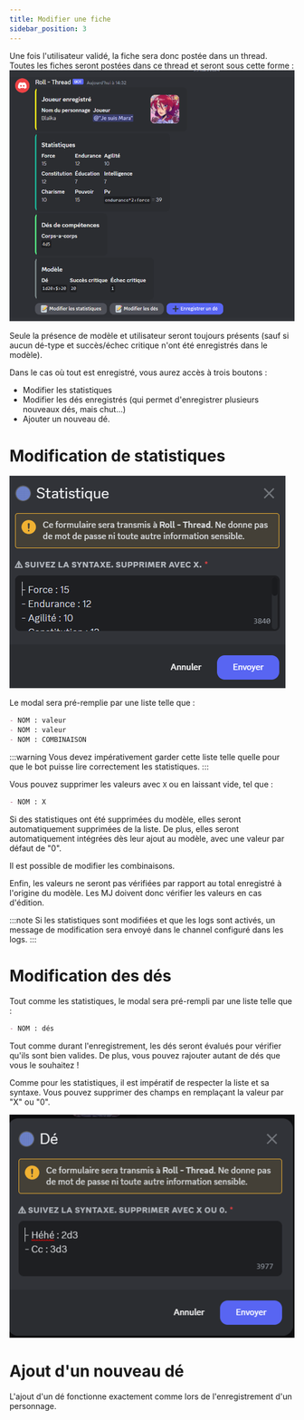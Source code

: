 ```yaml
---
title: Modifier une fiche
sidebar_position: 3
---
```


Une fois l'utilisateur validé, la fiche sera donc postée dans un thread. Toutes les fiches seront postées dans ce thread et seront sous cette forme : 
![user embed](../assets/edit/user_embed.png)

Seule la présence de modèle et utilisateur seront toujours présents (sauf si aucun dé-type et succès/échec critique n'ont été enregistrés dans le modèle).

Dans le cas où tout est enregistré, vous aurez accès à trois boutons : 
- Modifier les statistiques
- Modifier les dés enregistrés (qui permet d'enregistrer plusieurs nouveaux dés, mais chut...)
- Ajouter un nouveau dé.

# Modification de statistiques

![edit stats](../assets/edit/edit_stats.png)

Le modal sera pré-remplie par une liste telle que :
```md
- NOM : valeur
- NOM : valeur
- NOM : COMBINAISON
```

:::warning
Vous devez impérativement garder cette liste telle quelle pour que le bot puisse lire correctement les statistiques. 
:::

Vous pouvez supprimer les valeurs avec `X` ou en laissant vide, tel que :
```md
- NOM : X
```

Si des statistiques ont été supprimées du modèle, elles seront automatiquement supprimées de la liste. De plus, elles seront automatiquement intégrées dès leur ajout au modèle, avec une valeur par défaut de "0".

Il est possible de modifier les combinaisons.

Enfin, les valeurs ne seront pas vérifiées par rapport au total enregistré à l'origine du modèle. Les MJ doivent donc vérifier les valeurs en cas d'édition.

:::note
Si les statistiques sont modifiées et que les logs sont activés, un message de modification sera envoyé dans le channel configuré dans les logs.
:::

# Modification des dés

Tout comme les statistiques, le modal sera pré-rempli par une liste telle que :
```md
- NOM : dés
```

Tout comme durant l'enregistrement, les dés seront évalués pour vérifier qu'ils sont bien valides. De plus, vous pouvez rajouter autant de dés que vous le souhaitez !

Comme pour les statistiques, il est impératif de respecter la liste et sa syntaxe. Vous pouvez supprimer des champs en remplaçant la valeur par "X" ou "0".

![edit dice](../assets/edit/edit_dice.png)

# Ajout d'un nouveau dé

L'ajout d'un dé fonctionne exactement comme lors de l'enregistrement d'un personnage. 

